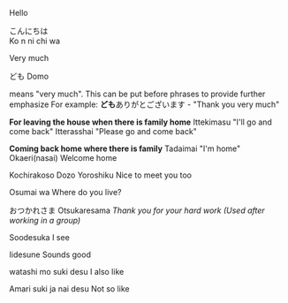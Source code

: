Hello

こんにちは  
Ko n ni chi wa


Very much

ども
Domo

means "very much". This can be put before phrases to provide further emphasize
For example: **ども**ありがとございます - "Thank you very much"

**For leaving the house when there is family home**
Ittekimasu 
"I'll go and come back"
Itterasshai 
"Please go and come back"

**Coming back home where there is family**
Tadaimai 
"I'm home"
Okaeri(nasai)
Welcome home

Kochirakoso Dozo Yoroshiku
Nice to meet you too

Osumai wa
Where do you live?

おつかれさま
Otsukaresama
*Thank you for your hard work (Used after working in a group)*

Soodesuka
I see

Iidesune
Sounds good


watashi mo suki desu
I also like

Amari suki ja nai desu 
Not so like 